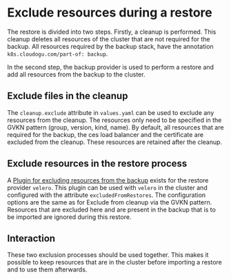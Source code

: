 # Exclude resources during a restore

The restore is divided into two steps. Firstly, a cleanup is performed. This cleanup deletes all
resources of the cluster that are not required for the backup. All resources required by the backup stack,
have the annotation `k8s.cloudogu.com/part-of: backup`.

In the second step, the backup provider is used to perform a restore and add all resources from the
backup to the cluster.

## Exclude files in the cleanup

The `cleanup.exclude` attribute in `values.yaml` can be used to exclude any resources from the cleanup.
The resources only need to be specified in the GVKN pattern (group, version, kind, name). By default,
all resources that are required for the backup, the ces load balancer and the certificate are excluded from the cleanup. 
These resources are retained after the cleanup.

## Exclude resources in the restore process

A [Plugin for excluding resources from the backup](https://github.com/cloudogu/velero-plugin-for-restore-exclude/) 
exists for the restore provider `velero`. This plugin can be used with `velero` in the cluster and 
configured with the attribute `excludedFromRestores`. The configuration options are the same as for
Exclude from cleanup via the GVKN pattern. Resources that are excluded here and are present in the backup that is to be imported are ignored during this restore.

## Interaction

These two exclusion processes should be used together. This makes it possible to keep resources that are
in the cluster before importing a restore and to use them afterwards.